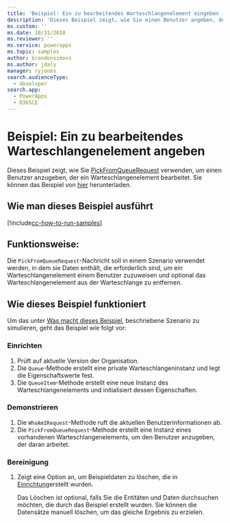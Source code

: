 ```yaml
---
title: 'Beispiel: Ein zu bearbeitendes Warteschlangenelement eingeben (Common Data Service for Apps) | Microsoft Docs'
description: 'Dieses Beispiel zeigt, wie Sie einen Benutzer angeben, der ein Warteschlangenelement bearbeitet'
ms.custom: ''
ms.date: 10/31/2018
ms.reviewer: ''
ms.service: powerapps
ms.topic: samples
author: brandonsimons
ms.author: jdaly
manager: ryjones
search.audienceType:
  - developer
search.app:
  - PowerApps
  - D365CE
---
```

# <a name="sample-specify-a-queue-item-to-work-on"></a>Beispiel: Ein zu bearbeitendes Warteschlangenelement angeben

<!-- https://docs.microsoft.com/en-us/dynamics365/customer-engagement/developer/sample-specify-queue-item-work-early-bound -->

Dieses Beispiel zeigt, wie Sie [PickFromQueueRequest](https://docs.microsoft.com/en-us/dotnet/api/microsoft.crm.sdk.messages.pickfromqueuerequest?view=dynamics-general-ce-9) verwenden, um einen Benutzer anzugeben, der ein Warteschlangenelement bearbeitet. Sie können das Beispiel von [hier](https://github.com/Microsoft/PowerApps-Samples/tree/master/cds/orgsvc/C%23/SpecifyQueueItem) herunterladen.

## <a name="how-to-run-this-sample"></a>Wie man dieses Beispiel ausführt

[!include[cc-how-to-run-samples](../../includes/cc-how-to-run-samples.md)]

## <a name="what-this-sample-does"></a>Funktionsweise:

Die `PickFromQueueRequest`-Nachricht soll in einem Szenario verwendet werden, in dem sie Daten enthält, die erforderlich sind, um ein Warteschlangenelement einem Benutzer zuzuweisen und optional das Warteschlangenelement aus der Warteschlange zu entfernen.

## <a name="how-this-sample-works"></a>Wie dieses Beispiel funktioniert

Um das unter [Was macht dieses Beispiel](#what-this-sample-does), beschriebene Szenario zu simulieren, geht das Beispiel wie folgt vor:

### <a name="setup"></a>Einrichten

1. Prüft auf aktuelle Version der Organisation.
2. Die `Queue`-Methode erstellt eine private Warteschlangeninstanz und legt die Eigenschaftswerte fest.
3. Die `QueueItem`-Methode erstellt eine neue Instanz des Warteschlangenelements und initialisiert dessen Eigenschaften.

### <a name="demonstrate"></a>Demonstrieren

1. Die `WhoAmIRequest`-Methode ruft die aktuellen Benutzerinformationen ab.
1. Die `PickFromQueueRequest`-Methode erstellt eine Instanz eines vorhandenen Warteschlangenelements, um den Benutzer anzugeben, der daran arbeitet.


### <a name="clean-up"></a>Bereinigung

1. Zeigt eine Option an, um Beispieldaten zu löschen, die in [Einrichtung](#setup)erstellt wurden.

    Das Löschen ist optional, falls Sie die Entitäten und Daten durchsuchen möchten, die durch das Beispiel erstellt wurden. Sie können die Datensätze manuell löschen, um das gleiche Ergebnis zu erzielen.
